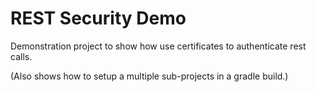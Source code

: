 # REST Security Demo
Demonstration project to show how use certificates to authenticate rest calls.

(Also shows how to setup a multiple sub-projects in a gradle build.)

